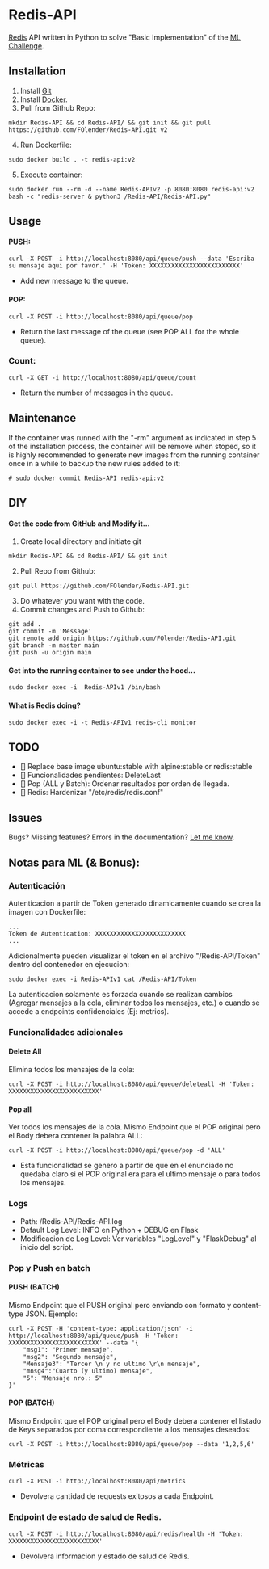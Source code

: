 # Redis-API

[Redis](https://redis.io/) API written in Python to solve "Basic Implementation" of the [ML Challenge](https://github.com/irt-mercadolibre/challenge_redis_FOlender).

## Installation

1.  Install [Git](https://git-scm.com/downloads)
2.  Install [Docker](https://www.docker.io/).
3.  Pull from Github Repo:
```
mkdir Redis-API && cd Redis-API/ && git init && git pull https://github.com/FOlender/Redis-API.git v2
```
4.  Run Dockerfile:
```
sudo docker build . -t redis-api:v2
```
5. Execute container:
``` 
sudo docker run --rm -d --name Redis-APIv2 -p 8080:8080 redis-api:v2 bash -c "redis-server & python3 /Redis-API/Redis-API.py"
```

## Usage

#### PUSH:

```
curl -X POST -i http://localhost:8080/api/queue/push --data 'Escriba su mensaje aqui por favor.' -H 'Token: XXXXXXXXXXXXXXXXXXXXXXXXX'
```
- Add new message to the queue.

#### POP:

```
curl -X POST -i http://localhost:8080/api/queue/pop
```
- Return the last message of the queue (see POP ALL for the whole queue).

### Count:

```
curl -X GET -i http://localhost:8080/api/queue/count
```
- Return the number of messages in the queue.

## Maintenance

If the container was runned with the "-rm" argument as indicated in step 5 of the installation process, the container will be remove when stoped, so it is highly recommended to generate new images from the running container once in a while to backup the new rules added to it:
```
# sudo docker commit Redis-API redis-api:v2
```

## DIY

#### Get the code from GitHub and Modify it...

1.  Create local directory and initiate git
```
mkdir Redis-API && cd Redis-API/ && git init
```
2.  Pull Repo from Github:
```
git pull https://github.com/FOlender/Redis-API.git
```
3. Do whatever you want with the code.
4.  Commit changes and Push to Github:
```
git add .
git commit -m 'Message'
git remote add origin https://github.com/FOlender/Redis-API.git
git branch -m master main
git push -u origin main
```

#### Get into the running container to see under the hood...

```
sudo docker exec -i  Redis-APIv1 /bin/bash
```

#### What is Redis doing?

```
sudo docker exec -i -t Redis-APIv1 redis-cli monitor
```

## TODO

- [] Replace base image ubuntu:stable with alpine:stable or redis:stable
- [] Funcionalidades pendientes: DeleteLast
- [] Pop (ALL y Batch): Ordenar resultados por orden de llegada.
- [] Redis: Hardenizar "/etc/redis/redis.conf"

## Issues

Bugs? Missing features? Errors in the documentation? [Let me know](https://github.com/FOlender/Redis-API/issues/new).

## Notas para ML (& Bonus):

### Autenticación

Autenticacion a partir de Token generado dinamicamente cuando se crea la imagen con Dockerfile:
```
...
Token de Autentication: XXXXXXXXXXXXXXXXXXXXXXXXX
...
```

Adicionalmente pueden visualizar el token en el archivo "/Redis-API/Token" dentro del contenedor en ejecucion:

```
sudo docker exec -i Redis-APIv1 cat /Redis-API/Token
```

La autenticacion solamente es forzada cuando se realizan cambios (Agregar mensajes a la cola, eliminar todos los mensajes, etc.) o cuando se accede a endpoints confidenciales (Ej: metrics).

### Funcionalidades adicionales

#### Delete All

Elimina todos los mensajes de la cola:
```
curl -X POST -i http://localhost:8080/api/queue/deleteall -H 'Token: XXXXXXXXXXXXXXXXXXXXXXXXX'
```

#### Pop all

Ver todos los mensajes de la cola. Mismo Endpoint que el POP original pero el Body debera contener la palabra ALL:
```
curl -X POST -i http://localhost:8080/api/queue/pop -d 'ALL'
```
- Esta funcionalidad se genero a partir de que en el enunciado no quedaba claro si el POP original era para el ultimo mensaje o para todos los mensajes. 

### Logs

- Path: /Redis-API/Redis-API.log
- Default Log Level: INFO en Python + DEBUG en Flask
- Modificacion de Log Level: Ver variables "LogLevel" y "FlaskDebug" al inicio del script.

### Pop y Push en batch

#### PUSH (BATCH)

Mismo Endpoint que el PUSH original pero enviando con formato y content-type JSON. Ejemplo: 
```
curl -X POST -H 'content-type: application/json' -i http://localhost:8080/api/queue/push -H 'Token: XXXXXXXXXXXXXXXXXXXXXXXXX' --data '{
	"msg1": "Primer mensaje",
	"msg2": "Segundo mensaje",
	"Mensaje3": "Tercer \n y no ultimo \r\n mensaje",
	"mnsg4":"Cuarto (y ultimo) mensaje",
	"5": "Mensaje nro.: 5"
}' 
```

#### POP (BATCH)

Mismo Endpoint que el POP original pero el Body debera contener el listado de Keys separados por coma correspondiente a los mensajes deseados: 
```
curl -X POST -i http://localhost:8080/api/queue/pop --data '1,2,5,6'
```

### Métricas
```
curl -X POST -i http://localhost:8080/api/metrics
```
- Devolvera cantidad de requests exitosos a cada Endpoint.

### Endpoint de estado de salud de Redis.

```
curl -X POST -i http://localhost:8080/api/redis/health -H 'Token: XXXXXXXXXXXXXXXXXXXXXXXXX'
```
- Devolvera informacion y estado de salud de Redis.

